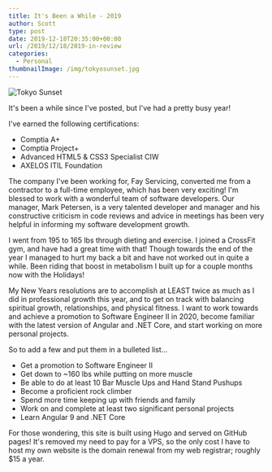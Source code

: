 ```yaml
---
title: It's Been a While - 2019
author: Scott
type: post
date: 2019-12-18T20:35:00+00:00
url: /2019/12/18/2019-in-review
categories:
  - Personal
thumbnailImage: /img/tokyosunset.jpg
---
```

![Tokyo Sunset](/img/tokyosunset.jpg)

It's been a while since I've posted, but I've had a pretty busy year!

I've earned the following certifications:

* Comptia A+
* Comptia Project+
* Advanced HTML5 & CSS3 Specialist CIW
* AXELOS ITIL Foundation

The company I've been working for, Fay Servicing, converted me from a contractor to a full-time employee, which has been very exciting! I'm blessed to work with a wonderful team of software developers. Our manager, Mark Petersen, is a very talented developer and manager and his constructive criticism in code reviews and advice in meetings has been very helpful in informing my software development growth.

I went from 195 to 165 lbs through dieting and exercise. I joined a CrossFit gym, and have had a great time with that! Though towards the end of the year I managed to hurt my back a bit and have not worked out in quite a while. Been riding that boost in metabolism I built up for a couple months now with the Holidays!

My New Years resolutions are to accomplish at LEAST twice as much as I did in professional growth this year, and to get on track with balancing spiritual growth, relationships, and physical fitness. I want to work towards and achieve a promotion to Software Engineer II in 2020, become familiar with the latest version of Angular and .NET Core, and start working on more personal projects.

So to add a few and put them in a bulleted list...

* Get a promotion to Software Engineer II
* Get down to ~160 lbs while putting on more muscle
* Be able to do at least 10 Bar Muscle Ups and Hand Stand Pushups
* Become a proficient rock climber
* Spend more time keeping up with friends and family
* Work on and complete at least two significant personal projects
* Learn Angular 9 and .NET Core

For those wondering, this site is built using Hugo and served on GitHub pages! It's removed my need to pay for a VPS, so the only cost I have to host my own website is the domain renewal from my web registrar; roughly $15 a year.
